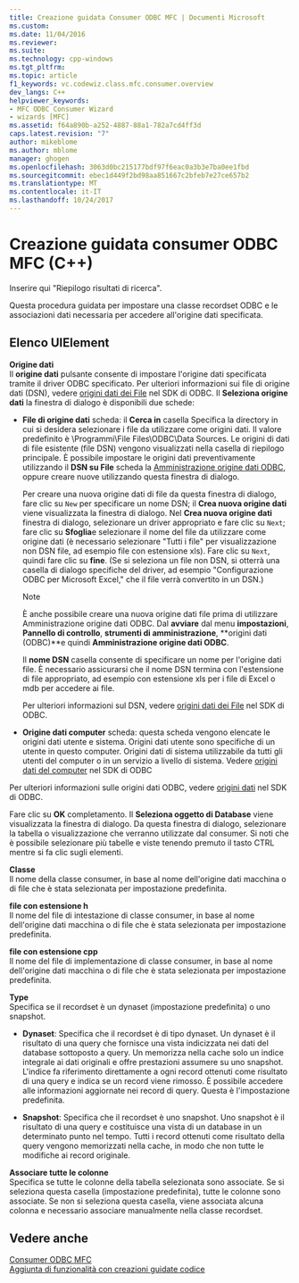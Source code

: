 ```yaml
---
title: Creazione guidata Consumer ODBC MFC | Documenti Microsoft
ms.custom: 
ms.date: 11/04/2016
ms.reviewer: 
ms.suite: 
ms.technology: cpp-windows
ms.tgt_pltfrm: 
ms.topic: article
f1_keywords: vc.codewiz.class.mfc.consumer.overview
dev_langs: C++
helpviewer_keywords:
- MFC ODBC Consumer Wizard
- wizards [MFC]
ms.assetid: f64a890b-a252-4887-88a1-782a7cd4ff3d
caps.latest.revision: "7"
author: mikeblome
ms.author: mblome
manager: ghogen
ms.openlocfilehash: 3063d0bc215177bdf97f6eac0a3b3e7ba0ee1fbd
ms.sourcegitcommit: ebec1d449f2bd98aa851667c2bfeb7e27ce657b2
ms.translationtype: MT
ms.contentlocale: it-IT
ms.lasthandoff: 10/24/2017
---
```

# <a name="mfc-odbc-consumer-wizard"></a>Creazione guidata consumer ODBC MFC (C++)
Inserire qui "Riepilogo risultati di ricerca".  
  
 Questa procedura guidata per impostare una classe recordset ODBC e le associazioni dati necessaria per accedere all'origine dati specificata.  
  
## <a name="uielement-list"></a>Elenco UIElement  
 **Origine dati**  
 Il **origine dati** pulsante consente di impostare l'origine dati specificata tramite il driver ODBC specificato. Per ulteriori informazioni sui file di origine dati (DSN), vedere [origini dati dei File](https://msdn.microsoft.com/library/ms715401.aspx) nel SDK di ODBC. Il **Seleziona origine dati** la finestra di dialogo è disponibili due schede:  
  
-   **File di origine dati** scheda: il **Cerca in** casella Specifica la directory in cui si desidera selezionare i file da utilizzare come origini dati. Il valore predefinito è \Programmi\File Files\ODBC\Data Sources. Le origini di dati di file esistente (file DSN) vengono visualizzati nella casella di riepilogo principale. È possibile impostare le origini dati preventivamente utilizzando il **DSN su File** scheda la [Amministrazione origine dati ODBC](https://msdn.microsoft.com/library/ms714024.aspx), oppure creare nuove utilizzando questa finestra di dialogo.  
  
     Per creare una nuova origine dati di file da questa finestra di dialogo, fare clic su `New` per specificare un nome DSN; il **Crea nuova origine dati** viene visualizzata la finestra di dialogo. Nel **Crea nuova origine dati** finestra di dialogo, selezionare un driver appropriato e fare clic su `Next`; fare clic su **Sfoglia**e selezionare il nome del file da utilizzare come origine dati (è necessario selezionare "Tutti i file" per visualizzazione non DSN file, ad esempio file con estensione xls). Fare clic su `Next`, quindi fare clic su **fine**. (Se si seleziona un file non DSN, si otterrà una casella di dialogo specifiche del driver, ad esempio "Configurazione ODBC per Microsoft Excel," che il file verrà convertito in un DSN.)  
  
    > [!NOTE]
    >  È anche possibile creare una nuova origine dati file prima di utilizzare Amministrazione origine dati ODBC. Dal **avviare** dal menu **impostazioni**, **Pannello di controllo**, **strumenti di amministrazione**, **origini dati (ODBC)**e quindi **Amministrazione origine dati ODBC**.  
  
     Il **nome DSN** casella consente di specificare un nome per l'origine dati file. È necessario assicurarsi che il nome DSN termina con l'estensione di file appropriato, ad esempio con estensione xls per i file di Excel o mdb per accedere ai file.  
  
     Per ulteriori informazioni sul DSN, vedere [origini dati dei File](https://msdn.microsoft.com/library/ms715401.aspx) nel SDK di ODBC.  
  
-   **Origine dati computer** scheda: questa scheda vengono elencate le origini dati utente e sistema. Origini dati utente sono specifiche di un utente in questo computer. Origini dati di sistema utilizzabile da tutti gli utenti del computer o in un servizio a livello di sistema. Vedere [origini dati del computer](https://msdn.microsoft.com/library/ms710952.aspx) nel SDK di ODBC  
  
 Per ulteriori informazioni sulle origini dati ODBC, vedere [origini dati](https://msdn.microsoft.com/library/ms711688.aspx) nel SDK di ODBC.  
  
 Fare clic su **OK** completamento. Il **Seleziona oggetto di Database** viene visualizzata la finestra di dialogo. Da questa finestra di dialogo, selezionare la tabella o visualizzazione che verranno utilizzate dal consumer. Si noti che è possibile selezionare più tabelle e viste tenendo premuto il tasto CTRL mentre si fa clic sugli elementi.  
  
 **Classe**  
 Il nome della classe consumer, in base al nome dell'origine dati macchina o di file che è stata selezionata per impostazione predefinita.  
  
 **file con estensione h**  
 Il nome del file di intestazione di classe consumer, in base al nome dell'origine dati macchina o di file che è stata selezionata per impostazione predefinita.  
  
 **file con estensione cpp**  
 Il nome del file di implementazione di classe consumer, in base al nome dell'origine dati macchina o di file che è stata selezionata per impostazione predefinita.  
  
 **Type**  
 Specifica se il recordset è un dynaset (impostazione predefinita) o uno snapshot.  
  
-   **Dynaset**: Specifica che il recordset è di tipo dynaset. Un dynaset è il risultato di una query che fornisce una vista indicizzata nei dati del database sottoposto a query. Un memorizza nella cache solo un indice integrale ai dati originali e offre prestazioni assumere su uno snapshot. L'indice fa riferimento direttamente a ogni record ottenuti come risultato di una query e indica se un record viene rimosso. È possibile accedere alle informazioni aggiornate nei record di query. Questa è l'impostazione predefinita.  
  
-   **Snapshot**: Specifica che il recordset è uno snapshot. Uno snapshot è il risultato di una query e costituisce una vista di un database in un determinato punto nel tempo. Tutti i record ottenuti come risultato della query vengono memorizzati nella cache, in modo che non tutte le modifiche ai record originale.  
  
 **Associare tutte le colonne**  
 Specifica se tutte le colonne della tabella selezionata sono associate. Se si seleziona questa casella (impostazione predefinita), tutte le colonne sono associate. Se non si seleziona questa casella, viene associata alcuna colonna e necessario associare manualmente nella classe recordset.  
  
## <a name="see-also"></a>Vedere anche  
 [Consumer ODBC MFC](../../mfc/reference/adding-an-mfc-odbc-consumer.md)   
 [Aggiunta di funzionalità con creazioni guidate codice](../../ide/adding-functionality-with-code-wizards-cpp.md)

